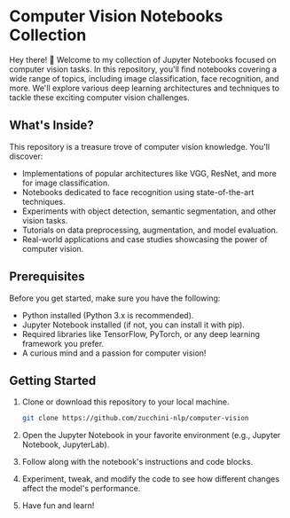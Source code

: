 # Computer Vision Notebooks Collection

Hey there! 👋 Welcome to my collection of Jupyter Notebooks focused on computer vision tasks. In this repository, you'll find notebooks covering a wide range of topics, including image classification, face recognition, and more. We'll explore various deep learning architectures and techniques to tackle these exciting computer vision challenges.

## What's Inside?

This repository is a treasure trove of computer vision knowledge. You'll discover:

- Implementations of popular architectures like VGG, ResNet, and more for image classification.
- Notebooks dedicated to face recognition using state-of-the-art techniques.
- Experiments with object detection, semantic segmentation, and other vision tasks.
- Tutorials on data preprocessing, augmentation, and model evaluation.
- Real-world applications and case studies showcasing the power of computer vision.

## Prerequisites

Before you get started, make sure you have the following:

- Python installed (Python 3.x is recommended).
- Jupyter Notebook installed (if not, you can install it with pip).
- Required libraries like TensorFlow, PyTorch, or any deep learning framework you prefer.
- A curious mind and a passion for computer vision!

## Getting Started

1. Clone or download this repository to your local machine.

   ```bash
   git clone https://github.com/zucchini-nlp/computer-vision
    ```
2. Open the Jupyter Notebook in your favorite environment (e.g., Jupyter Notebook, JupyterLab).
3. Follow along with the notebook's instructions and code blocks.
4. Experiment, tweak, and modify the code to see how different changes affect the model's performance.
5. Have fun and learn!
